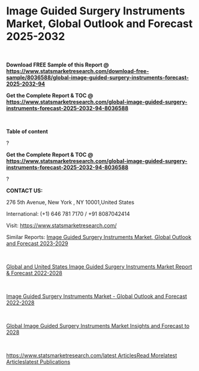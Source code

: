 <h1>Image Guided Surgery Instruments Market, Global Outlook and Forecast 2025-2032</h1><br/><p><strong>Download FREE Sample of this Report @ <a href="https://www.statsmarketresearch.com/download-free-sample/8036588/global-image-guided-surgery-instruments-forecast-2025-2032-94">https://www.statsmarketresearch.com/download-free-sample/8036588/global-image-guided-surgery-instruments-forecast-2025-2032-94</a></strong></p>
 
 
 
 <div><b>Get the Complete Report & TOC @ <a href="https://www.statsmarketresearch.com/global-image-guided-surgery-instruments-forecast-2025-2032-94-8036588">https://www.statsmarketresearch.com/global-image-guided-surgery-instruments-forecast-2025-2032-94-8036588</a></b></div>
 
 
 
 <p><br />
 
 <b>Table of content</b></p>
 
 
 
 <p>? </p>
 
 
 
 <div><b>Get the Complete Report & TOC @ <a href="https://www.statsmarketresearch.com/global-image-guided-surgery-instruments-forecast-2025-2032-94-8036588">https://www.statsmarketresearch.com/global-image-guided-surgery-instruments-forecast-2025-2032-94-8036588</a></b></div>
 
 
 
 <p>? </p>
 
 
 
 <p><b>CONTACT US:</b><br />
 
 276 5th Avenue, New York , NY 10001,United States<br />
 
 International: (+1) 646 781 7170 / +91 8087042414<br />
 
 Visit: <a href="https://www.statsmarketresearch.com/">https://www.statsmarketresearch.com/</a><br />
 
 Similar Reports: <a href="https://www.statsmarketresearch.com/global-image-guided-surgery-instruments-forecast-2025-2032-94-8036588">Image Guided Surgery Instruments Market, Global Outlook and Forecast 2023-2029</a><br />
 
 <br />
 
 <a href="https://www.statsmarketresearch.com/global-image-guided-surgery-instruments-forecast-2025-2032-94-8036588">Global and United States Image Guided Surgery Instruments Market Report & Forecast 2022-2028</a><br />
 
 <br />
 
 <a href="https://www.statsmarketresearch.com/global-image-guided-surgery-instruments-forecast-2025-2032-94-8036588">Image Guided Surgery Instruments Market - Global Outlook and Forecast 2022-2028</a><br />
 
 <br />
 
 <a href="https://www.statsmarketresearch.com/global-image-guided-surgery-instruments-forecast-2025-2032-94-8036588">Global Image Guided Surgery Instruments Market Insights and Forecast to 2028</a><br />
 
 <br />
 
 <a href="https://gyeongbokgung.com">https://www.statsmarketresearch.com/</a><a href="https://hallyeomaritime.com">latest Articles</a><a href="https://jingwansa.com">Read More</a><a href="https://nguoiviet.jp/">latest Articles</a><a href="https://www.intelmarketresearch.com/">latest Publications</a></p>